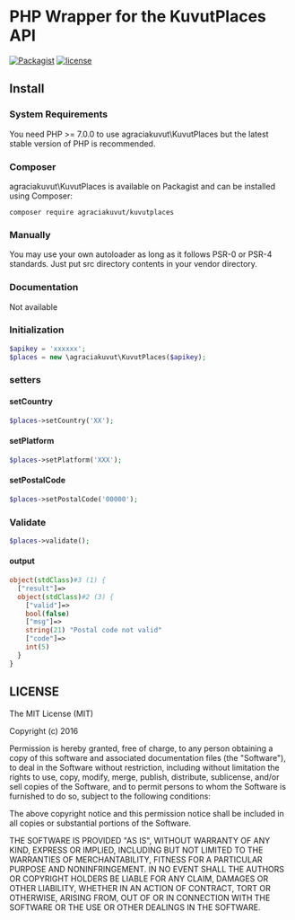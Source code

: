 PHP Wrapper for the KuvutPlaces API
=======================================

[![Packagist](https://img.shields.io/packagist/v/agraciakuvut/kuvutplaces.svg)](https://packagist.org/packages/agraciakuvut/kuvutplaces)
[![license](https://img.shields.io/github/license/mashape/apistatus.svg?maxAge=2592000)](#license)

## Install

### System Requirements

You need PHP >= 7.0.0 to use agraciakuvut\KuvutPlaces but the latest stable version of PHP is recommended.

### Composer

agraciakuvut\KuvutPlaces is available on Packagist and can be installed using Composer:

```
composer require agraciakuvut/kuvutplaces
```

### Manually

You may use your own autoloader as long as it follows PSR-0 or PSR-4 standards. Just put src directory contents in your vendor directory.


### Documentation

Not available

### Initialization

```php
$apikey = 'xxxxxx';
$places = new \agraciakuvut\KuvutPlaces($apikey);
```

### setters
#### setCountry
```php
$places->setCountry('XX');
```

#### setPlatform

```php
$places->setPlatform('XXX');
```

#### setPostalCode

```php
$places->setPostalCode('00000');
```

### Validate
```php
$places->validate();
```
#### output
```php
object(stdClass)#3 (1) {
  ["result"]=>
  object(stdClass)#2 (3) {
    ["valid"]=>
    bool(false)
    ["msg"]=>
    string(21) "Postal code not valid"
    ["code"]=>
    int(5)
  }
}
```

## LICENSE

The MIT License (MIT)

Copyright (c) 2016

Permission is hereby granted, free of charge, to any person obtaining a copy of this software and associated documentation files (the "Software"), to deal in the Software without restriction, including without limitation the rights to use, copy, modify, merge, publish, distribute, sublicense, and/or sell copies of the Software, and to permit persons to whom the Software is furnished to do so, subject to the following conditions:

The above copyright notice and this permission notice shall be included in all copies or substantial portions of the Software.

THE SOFTWARE IS PROVIDED "AS IS", WITHOUT WARRANTY OF ANY KIND, EXPRESS OR IMPLIED, INCLUDING BUT NOT LIMITED TO THE WARRANTIES OF MERCHANTABILITY, FITNESS FOR A PARTICULAR PURPOSE AND NONINFRINGEMENT. IN NO EVENT SHALL THE AUTHORS OR COPYRIGHT HOLDERS BE LIABLE FOR ANY CLAIM, DAMAGES OR OTHER LIABILITY, WHETHER IN AN ACTION OF CONTRACT, TORT OR OTHERWISE, ARISING FROM, OUT OF OR IN CONNECTION WITH THE SOFTWARE OR THE USE OR OTHER DEALINGS IN THE SOFTWARE.
